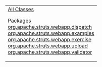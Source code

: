 <table>
<colgroup>
<col width="100%" />
</colgroup>
<tbody>
<tr class="odd">
<td align="left"><a href="allclasses-frame.html.md">All Classes</a>
<p>Packages<br /> <a href="org/apache/struts/webapp/dispatch/package-frame.html.md">org.apache.struts.webapp.dispatch</a><br /> <a href="org/apache/struts/webapp/examples/package-frame.html">org.apache.struts.webapp.examples</a><br /> <a href="org/apache/struts/webapp/exercise/package-frame.html">org.apache.struts.webapp.exercise</a><br /> <a href="org/apache/struts/webapp/upload/package-frame.html">org.apache.struts.webapp.upload</a><br /> <a href="org/apache/struts/webapp/validator/package-frame.html">org.apache.struts.webapp.validator</a><br /></p></td>
</tr>
</tbody>
</table>

 
